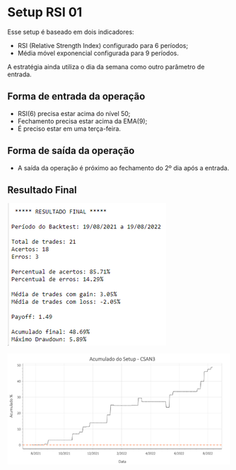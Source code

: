 # Setup RSI 01

Esse setup é baseado em dois indicadores:

* RSI (Relative Strength Index) configurado para 6 períodos;
* Média móvel exponencial configurada para 9 períodos.

A estratégia ainda utiliza o dia da semana como outro parâmetro de entrada.

## Forma de entrada da operação

* RSI(6) precisa estar acima do nível 50;
* Fechamento precisa estar acima da EMA(9);
* É preciso estar em uma terça-feira.

## Forma de saída da operação

* A saída da operação é próximo ao fechamento do 2º dia após a entrada.

## Resultado Final

![stats final](stats_final.png "Resultado final")

![acc final](acc_final.png "Acumulado final")